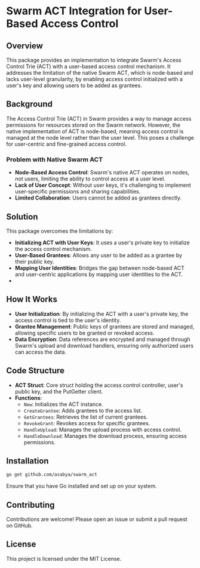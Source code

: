 # Swarm ACT Integration for User-Based Access Control

## Overview

This package provides an implementation to integrate Swarm's Access Control Trie (ACT) with a user-based access control mechanism. It addresses the limitation of the native Swarm ACT, which is node-based and lacks user-level granularity, by enabling access control initialized with a user's key and allowing users to be added as grantees.

## Background

The Access Control Trie (ACT) in Swarm provides a way to manage access permissions for resources stored on the Swarm network. However, the native implementation of ACT is node-based, meaning access control is managed at the node level rather than the user level. This poses a challenge for user-centric and fine-grained access control.

### Problem with Native Swarm ACT

- **Node-Based Access Control**: Swarm's native ACT operates on nodes, not users, limiting the ability to control access at a user level.
- **Lack of User Concept**: Without user keys, it's challenging to implement user-specific permissions and sharing capabilities.
- **Limited Collaboration**: Users cannot be added as grantees directly.

## Solution

This package overcomes the limitations by:

- **Initializing ACT with User Keys**: It uses a user's private key to initialize the access control mechanism.
- **User-Based Grantees**: Allows any user to be added as a grantee by their public key.
- **Mapping User Identities**: Bridges the gap between node-based ACT and user-centric applications by mapping user identities to the ACT.
- 
## How It Works

- **User Initialization**: By initializing the ACT with a user's private key, the access control is tied to the user's identity.
- **Grantee Management**: Public keys of grantees are stored and managed, allowing specific users to be granted or revoked access.
- **Data Encryption**: Data references are encrypted and managed through Swarm's upload and download handlers, ensuring only authorized users can access the data.

## Code Structure

- **ACT Struct**: Core struct holding the access control controller, user's public key, and the PutGetter client.
- **Functions**:
    - `New`: Initializes the ACT instance.
    - `CreateGrantee`: Adds grantees to the access list.
    - `GetGrantees`: Retrieves the list of current grantees.
    - `RevokeGrant`: Revokes access for specific grantees.
    - `HandleUpload`: Manages the upload process with access control.
    - `HandleDownload`: Manages the download process, ensuring access permissions.

## Installation

```bash
go get github.com/asabya/swarm_act
```

Ensure that you have Go installed and set up on your system.

## Contributing

Contributions are welcome! Please open an issue or submit a pull request on GitHub.

## License

This project is licensed under the MIT License.
